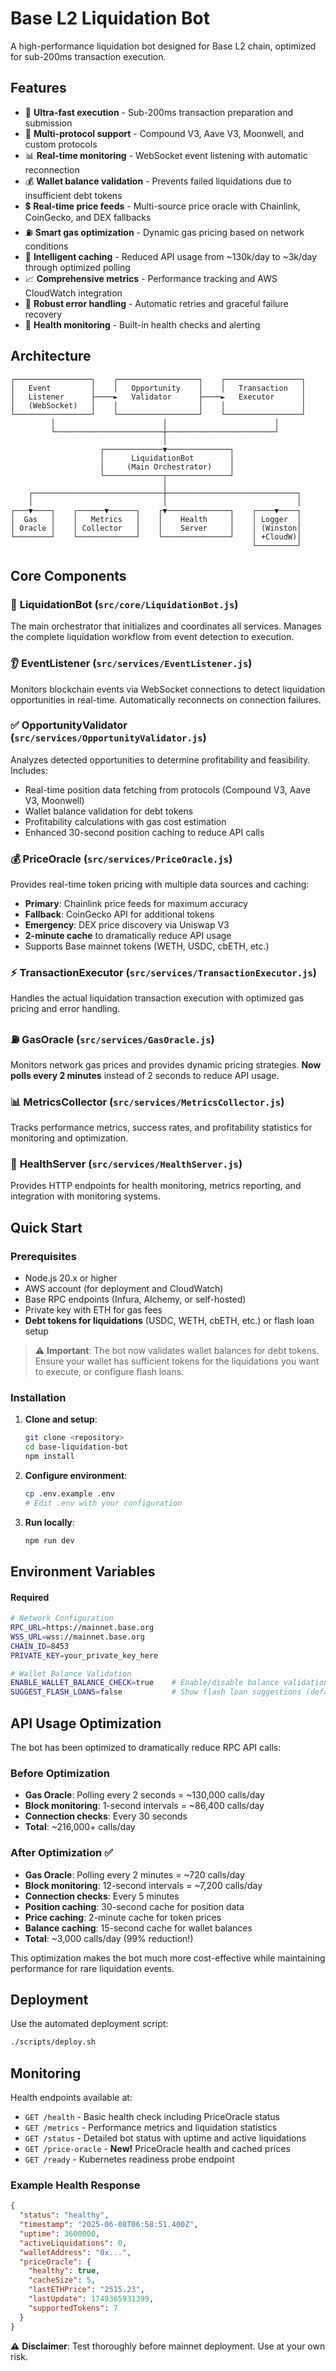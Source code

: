 # Base L2 Liquidation Bot

A high-performance liquidation bot designed for Base L2 chain, optimized for sub-200ms transaction execution.

## Features

- 🚀 **Ultra-fast execution** - Sub-200ms transaction preparation and submission
- 🔗 **Multi-protocol support** - Compound V3, Aave V3, Moonwell, and custom protocols
- 📊 **Real-time monitoring** - WebSocket event listening with automatic reconnection
- 💰 **Wallet balance validation** - Prevents failed liquidations due to insufficient debt tokens
- 💲 **Real-time price feeds** - Multi-source price oracle with Chainlink, CoinGecko, and DEX fallbacks
- ⛽ **Smart gas optimization** - Dynamic gas pricing based on network conditions
- 🔄 **Intelligent caching** - Reduced API usage from ~130k/day to ~3k/day through optimized polling
- 📈 **Comprehensive metrics** - Performance tracking and AWS CloudWatch integration
- 🔄 **Robust error handling** - Automatic retries and graceful failure recovery
- 🏥 **Health monitoring** - Built-in health checks and alerting

## Architecture

```
┌─────────────────┐    ┌──────────────────┐    ┌─────────────────┐
│   Event         │    │   Opportunity    │    │   Transaction   │
│   Listener      ├────►   Validator      ├────►   Executor      │
│   (WebSocket)   │    │                  │    │                 │
└─────────────────┘    └──────────────────┘    └─────────────────┘
         │                        │                        │
         └────────────────────────┼────────────────────────┘
                                  │
                    ┌─────────────▼──────────────┐
                    │      LiquidationBot        │
                    │     (Main Orchestrator)    │
                    └─────────────┬──────────────┘
                                  │
    ┌─────────────────────────────┼─────────────────────────────┐
    │                             │                             │
┌───▼────┐    ┌──────▼──────┐    ┌▼──────────────┐    ┌────▼────┐
│  Gas   │    │   Metrics   │    │    Health     │    │ Logger  │
│ Oracle │    │ Collector   │    │    Server     │    │ (Winston│
└────────┘    └─────────────┘    └───────────────┘    │ +CloudW)│
                                                      └─────────┘
```

## Core Components

### 🎯 **LiquidationBot** (`src/core/LiquidationBot.js`)
The main orchestrator that initializes and coordinates all services. Manages the complete liquidation workflow from event detection to execution.

### 👂 **EventListener** (`src/services/EventListener.js`)
Monitors blockchain events via WebSocket connections to detect liquidation opportunities in real-time. Automatically reconnects on connection failures.

### ✅ **OpportunityValidator** (`src/services/OpportunityValidator.js`)
Analyzes detected opportunities to determine profitability and feasibility. Includes:
- Real-time position data fetching from protocols (Compound V3, Aave V3, Moonwell)
- Wallet balance validation for debt tokens
- Profitability calculations with gas cost estimation
- Enhanced 30-second position caching to reduce API calls

### 💰 **PriceOracle** (`src/services/PriceOracle.js`)
Provides real-time token pricing with multiple data sources and caching:
- **Primary**: Chainlink price feeds for maximum accuracy
- **Fallback**: CoinGecko API for additional tokens
- **Emergency**: DEX price discovery via Uniswap V3
- **2-minute cache** to dramatically reduce API usage
- Supports Base mainnet tokens (WETH, USDC, cbETH, etc.)

### ⚡ **TransactionExecutor** (`src/services/TransactionExecutor.js`)
Handles the actual liquidation transaction execution with optimized gas pricing and error handling.

### ⛽ **GasOracle** (`src/services/GasOracle.js`)
Monitors network gas prices and provides dynamic pricing strategies. **Now polls every 2 minutes** instead of 2 seconds to reduce API usage.

### 📊 **MetricsCollector** (`src/services/MetricsCollector.js`)
Tracks performance metrics, success rates, and profitability statistics for monitoring and optimization.

### 🏥 **HealthServer** (`src/services/HealthServer.js`)
Provides HTTP endpoints for health monitoring, metrics reporting, and integration with monitoring systems.

## Quick Start

### Prerequisites

- Node.js 20.x or higher
- AWS account (for deployment and CloudWatch)
- Base RPC endpoints (Infura, Alchemy, or self-hosted)
- Private key with ETH for gas fees
- **Debt tokens for liquidations** (USDC, WETH, cbETH, etc.) or flash loan setup

> ⚠️ **Important**: The bot now validates wallet balances for debt tokens. Ensure your wallet has sufficient tokens for the liquidations you want to execute, or configure flash loans.

### Installation

1. **Clone and setup**:
   ```bash
   git clone <repository>
   cd base-liquidation-bot
   npm install
   ```

2. **Configure environment**:
   ```bash
   cp .env.example .env
   # Edit .env with your configuration
   ```

3. **Run locally**:
   ```bash
   npm run dev
   ```

## Environment Variables

#### Required
```bash
# Network Configuration
RPC_URL=https://mainnet.base.org
WSS_URL=wss://mainnet.base.org
CHAIN_ID=8453
PRIVATE_KEY=your_private_key_here

# Wallet Balance Validation
ENABLE_WALLET_BALANCE_CHECK=true    # Enable/disable balance validation (default: true)
SUGGEST_FLASH_LOANS=false           # Show flash loan suggestions (default: false)
```

## API Usage Optimization

The bot has been optimized to dramatically reduce RPC API calls:

### Before Optimization
- **Gas Oracle**: Polling every 2 seconds = ~130,000 calls/day
- **Block monitoring**: 1-second intervals = ~86,400 calls/day
- **Connection checks**: Every 30 seconds
- **Total**: ~216,000+ calls/day

### After Optimization ✅
- **Gas Oracle**: Polling every 2 minutes = ~720 calls/day
- **Block monitoring**: 12-second intervals = ~7,200 calls/day
- **Connection checks**: Every 5 minutes
- **Position caching**: 30-second cache for position data
- **Price caching**: 2-minute cache for token prices
- **Balance caching**: 15-second cache for wallet balances
- **Total**: ~3,000 calls/day (99% reduction!)

This optimization makes the bot much more cost-effective while maintaining performance for rare liquidation events.

## Deployment

Use the automated deployment script:
```bash
./scripts/deploy.sh
```

## Monitoring

Health endpoints available at:
- `GET /health` - Basic health check including PriceOracle status
- `GET /metrics` - Performance metrics and liquidation statistics
- `GET /status` - Detailed bot status with uptime and active liquidations
- `GET /price-oracle` - **New!** PriceOracle health and cached prices
- `GET /ready` - Kubernetes readiness probe endpoint

### Example Health Response
```json
{
  "status": "healthy",
  "timestamp": "2025-06-08T06:58:51.400Z",
  "uptime": 3600000,
  "activeLiquidations": 0,
  "walletAddress": "0x...",
  "priceOracle": {
    "healthy": true,
    "cacheSize": 5,
    "lastETHPrice": "2515.23",
    "lastUpdate": 1749365931399,
    "supportedTokens": 7
  }
}
```

⚠️ **Disclaimer**: Test thoroughly before mainnet deployment. Use at your own risk.